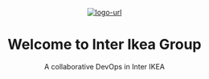 <div align="center">

[![logo-url][]][repo-url]

# Welcome to Inter Ikea Group <br>

A collaborative DevOps in Inter IKEA

</div>

[logo-url]: https://avatars.githubusercontent.com/u/102533733?s=200&v=4
[repo-url]: https://github.com/Inter-IKEA-Group
